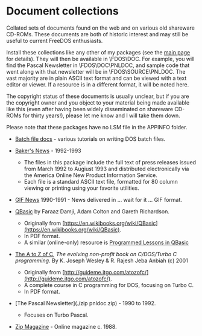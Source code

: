 # Document collections

Collated sets of documents found on the web and on various old shareware CD-ROMs. These documents are both of historic interest and may still be useful to current FreeDOS enthusiasts.

Install these collections like any other of my packages (see the [main page](README.md) for details). They will then be available in \FDOS\DOC. For example, you will find the Pascal Newsletter in \FDOS\DOC\PNLDOC, and sample code that went along with that newsletter will be in \FDOS\SOURCE\PNLDOC. The vast majority are in plain ASCII text format and can be viewed with a text editor or viewer. If a resource is in a different format, it will be noted here.

The copyright status of these documents is usually unclear, but if you are the copyright owner and you object to your material being made available like this (even after having been widely disseminated on shareware CD-ROMs for thirty years!), please let me know and I will take them down.

Please note that these packages have no LSM file in the APPINFO folder.

+ [Batch file docs](./zip/batdoc.zip) - various tutorials on writing DOS batch files.

+ [Baker's News](./zip/bakernws.zip) - 1992-1993
    + The files in this package include the full text of press releases issued from March 1992 to Augiust 1993 and distributed electronically via the America Online New Product Information Service.
    + Each file is a standard ASCII text file, formatted for 80 column viewing or printing using your favorite utilities.

+ [GIF News](./zip/gifnews.zip) 1990-1991 - News delivered in ... wait for it ... GIF format. 

+ [QBasic](./zip/qbasdoc.zip) by Faraaz Damji, Adam Colton and Gareth Richardson.
    + Originally from [https://en.wikibooks.org/wiki/QBasic](https://en.wikibooks.org/wiki/QBasic).
    + In PDF format.
    + A similar (online-only) resource is [Programmed Lessons in QBasic](http://chortle.ccsu.edu/qbasic/index.html)
    
+ [The A to Z of C](./zip/a2zofc.zip), *The evolving non-profit book on C/DOS/Turbo C programming*. By K. Joseph Wesley & R. Rajesh Jeba Anbiah (c) 2001
    + Originally from [http://guideme.itgo.com/atozofc/](http://guideme.itgo.com/atozofc/).
    + A complete course in C programming for DOS, focusing on Turbo C.
    + In PDF format.

+ [The Pascal Newsletter](./zip pnldoc.zip) - 1990 to 1992.
    + Focuses on Turbo Pascal.

+ [Zip Magazine](./zip/zipmag.zip) - Online magazine c. 1988.